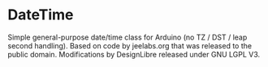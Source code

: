 DateTime
========

Simple general-purpose date/time class for Arduino (no TZ / DST / leap second handling). Based on code by jeelabs.org that was released to the public domain.  Modifications by DesignLibre released under GNU LGPL V3.
